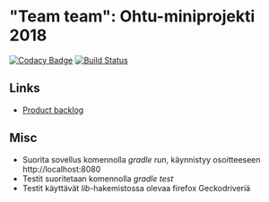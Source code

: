 # "Team team":  Ohtu-miniprojekti 2018

[![Codacy Badge](https://api.codacy.com/project/badge/Grade/47e9c44c64954e628fa54e620912e9eb)](https://www.codacy.com/app/Koppari/ohtu-lukuvinkit?utm_source=github.com&amp;utm_medium=referral&amp;utm_content=luupanu/ohtu-lukuvinkit&amp;utm_campaign=Badge_Grade)
[![Build Status](https://travis-ci.org/luupanu/ohtu-lukuvinkit.svg?branch=master)](https://travis-ci.org/luupanu/ohtu-lukuvinkit)

## Links

* [Product backlog](https://docs.google.com/spreadsheets/d/10v1C_SqCL5R2vVQS019tSk6TDwTYgx2USbZ7cdNQoRU)

## Misc

* Suorita sovellus komennolla _gradle run_, käynnistyy osoitteeseen http://localhost:8080  
* Testit suoritetaan komennolla _gradle test_  
* Testit käyttävät _lib_-hakemistossa olevaa firefox Geckodriveriä
